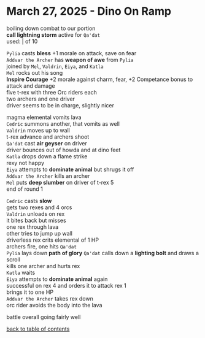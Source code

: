 # March 27, 2025 - Dino On Ramp

boiling down combat to our portion  
**call lightning storm** active for `Qa'dat`  
used: |  of 10  

`Pylia` casts **bless** +1 morale on attack, save on fear  
`Addvar the Archer` has **weapon of awe** from `Pylia`  
joined by `Mel`, `Valdrin`, `Eiya`, and `Katla`  
`Mel` rocks out his song  
**Inspire Courage** +2 morale against charm, fear, +2 Competance bonus to attack and damage  
five t-rex with three Orc riders each  
two archers and one driver  
driver seems to be in charge, slightly nicer  

magma elemental vomits lava  
`Cedric` summons another, that vomits as well  
`Valdrin` moves up to wall  
t-rex advance and archers shoot  
`Qa'dat` cast **air geyser** on driver  
driver bounces out of howda and at dino feet  
`Katla` drops down a flame strike  
rexy not happy  
`Eiya` attempts to **dominate animal** but shrugs it off    
`Addvar the Archer` kills an archer  
`Mel` puts **deep slumber** on driver of t-rex 5  
end of round 1  

`Cedric` casts **slow**  
gets two rexes and 4 orcs  
`Valdrin` unloads on rex  
it bites back but misses  
one rex through lava  
other tries to jump up wall  
driverless rex crits elemental of 1 HP  
archers fire, one hits `Qa'dat`  
`Pylia` lays down **path of glory**
`Qa'dat` calls down a **lighting bolt** and draws a scroll  
kills one archer and hurts rex  
`Katla` waits  
`Eiya` attempts to **dominate animal** again  
successful on rex 4 and orders it to attack rex 1  
brings it to one HP  
`Addvar the Archer` takes rex down  
orc rider avoids the body into the lava  

battle overall going fairly well  


[back to table of contents](/sessions/README.md)
